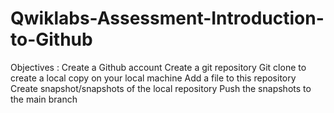 # Qwiklabs-Assessment-Introduction-to-Github
Objectives : Create a Github account Create a git repository Git clone to create a local copy on your local machine Add a file to this repository Create snapshot/snapshots of the local repository Push the snapshots to the main branch
